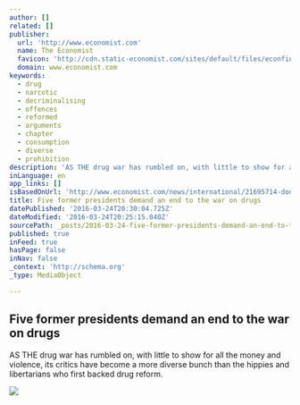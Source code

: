 ```yaml
---
author: []
related: []
publisher:
  url: 'http://www.economist.com'
  name: The Economist
  favicon: 'http://cdn.static-economist.com/sites/default/files/econfinal_favicon.ico'
  domain: www.economist.com
keywords:
  - drug
  - narcotic
  - decriminalising
  - offences
  - reformed
  - arguments
  - chapter
  - consumption
  - diverse
  - prohibition
description: 'AS THE drug war has rumbled on, with little to show for all the money and violence, its critics have become a more diverse bunch than the hippies and libertarians who first backed drug reform.'
inLanguage: en
app_links: []
isBasedOnUrl: 'http://www.economist.com/news/international/21695714-dont-hold-your-breatha-un-summit-drugs-next-month-looks-likely-be-flop-five'
title: Five former presidents demand an end to the war on drugs
datePublished: '2016-03-24T20:30:04.725Z'
dateModified: '2016-03-24T20:25:15.040Z'
sourcePath: _posts/2016-03-24-five-former-presidents-demand-an-end-to-the-war-on-drugs.md
published: true
inFeed: true
hasPage: false
inNav: false
_context: 'http://schema.org'
_type: MediaObject

---
```

<article style=""><h1>Five former presidents demand an end to the war on drugs</h1><p>AS THE drug war has rumbled on, with little to show for all the money and violence, its critics have become a more diverse bunch than the hippies and libertarians who first backed drug reform.</p><img src="http://cdn.static-economist.com/sites/default/files/cf_images/images-magazine/2016/03/26/IR/20160326_IRP501_facebook.jpg" /></article>